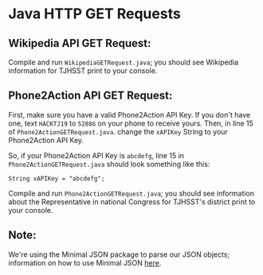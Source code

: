 # Java HTTP GET Requests

## Wikipedia API GET Request: 

Compile and run `WikipediaGETRequest.java`; you should see Wikipedia information for TJHSST print to your console.

## Phone2Action API GET Request:

First, make sure you have a valid Phone2Action API Key. If you don't have one, text `HACKTJ19` to `52886` on your phone to receive yours. Then, in line 15 of `Phone2ActionGETRequest.java`. change the `xAPIKey` String to your Phone2Action API Key.

So, if your Phone2Action API Key is `abcdefg`, line 15 in `Phone2ActionGETRequest.java` should look something like this:

```
String xAPIKey = "abcdefg";
```

Compile and run `Phone2ActionGETRequest.java`; you should see information about the Representative in national Congress for TJHSST's district print to your console.

## Note: 

We're using the Minimal JSON package to parse our JSON objects; information on how to use Minimal JSON [here](https://github.com/ralfstx/minimal-json).
